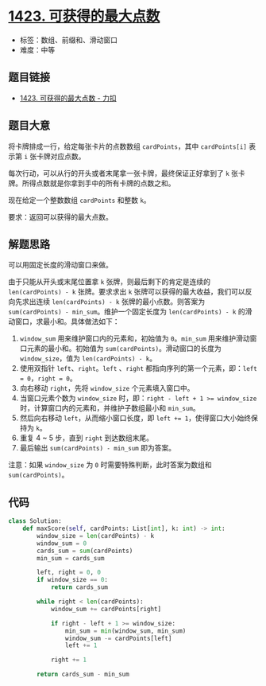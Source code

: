 # [1423. 可获得的最大点数](https://leetcode.cn/problems/maximum-points-you-can-obtain-from-cards/)

- 标签：数组、前缀和、滑动窗口
- 难度：中等

## 题目链接

- [1423. 可获得的最大点数 - 力扣](https://leetcode.cn/problems/maximum-points-you-can-obtain-from-cards/)

## 题目大意

将卡牌排成一行，给定每张卡片的点数数组 `cardPoints`，其中 `cardPoints[i]` 表示第 `i` 张卡牌对应点数。

每次行动，可以从行的开头或者末尾拿一张卡牌，最终保证正好拿到了 `k` 张卡牌。所得点数就是你拿到手中的所有卡牌的点数之和。

现在给定一个整数数组 `cardPoints` 和整数 `k`。

要求：返回可以获得的最大点数。

## 解题思路

可以用固定长度的滑动窗口来做。

由于只能从开头或末尾位置拿 `k` 张牌，则最后剩下的肯定是连续的 `len(cardPoints) - k` 张牌。要求求出 `k` 张牌可以获得的最大收益，我们可以反向先求出连续 `len(cardPoints) - k` 张牌的最小点数。则答案为 `sum(cardPoints) - min_sum`。维护一个固定长度为 `len(cardPoints) - k` 的滑动窗口，求最小和。具体做法如下：

1. `window_sum` 用来维护窗口内的元素和，初始值为 `0`。`min_sum` 用来维护滑动窗口元素的最小和。初始值为 `sum(cardPoints)`。滑动窗口的长度为 `window_size`，值为 `len(cardPoints) - k`。
2. 使用双指针 `left`、`right`。`left` 、`right` 都指向序列的第一个元素，即：`left = 0`，`right = 0`。
3. 向右移动 `right`，先将 `window_size` 个元素填入窗口中。
4. 当窗口元素个数为 `window_size` 时，即：`right - left + 1 >= window_size` 时，计算窗口内的元素和，并维护子数组最小和 `min_sum`。
5. 然后向右移动 `left`，从而缩小窗口长度，即 `left += 1`，使得窗口大小始终保持为 `k`。
6. 重复 4 ~ 5 步，直到 `right` 到达数组末尾。
6. 最后输出 `sum(cardPoints) - min_sum` 即为答案。

注意：如果 `window_size` 为 `0` 时需要特殊判断，此时答案为数组和 `sum(cardPoints)`。

## 代码

```python
class Solution:
    def maxScore(self, cardPoints: List[int], k: int) -> int:
        window_size = len(cardPoints) - k
        window_sum = 0
        cards_sum = sum(cardPoints)
        min_sum = cards_sum

        left, right = 0, 0
        if window_size == 0:
            return cards_sum

        while right < len(cardPoints):
            window_sum += cardPoints[right]

            if right - left + 1 >= window_size:
                min_sum = min(window_sum, min_sum)
                window_sum -= cardPoints[left]
                left += 1

            right += 1

        return cards_sum - min_sum
```

